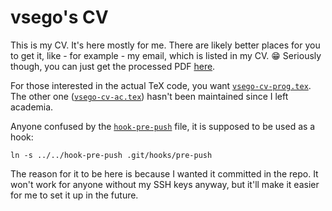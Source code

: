 vsego's CV
=

This is my CV. It's here mostly for me. There are likely better places for you to get it, like - for example - my email, which is listed in my CV. 😁 Seriously though, you can just get the processed PDF [here](http://vsego.org/vsego-cv-prog.pdf).

For those interested in the actual TeX code, you want [`vsego-cv-prog.tex`](vsego-cv-prog.tex). The other one ([`vsego-cv-ac.tex`](vsego-cv-ac.tex)) hasn't been maintained since I left academia.

Anyone confused by the [`hook-pre-push`](hook-pre-push) file, it is supposed to be used as a hook:
```
ln -s ../../hook-pre-push .git/hooks/pre-push
```
The reason for it to be here is because I wanted it committed in the repo. It won't work for anyone without my SSH keys anyway, but it'll make it easier for me to set it up in the future.
